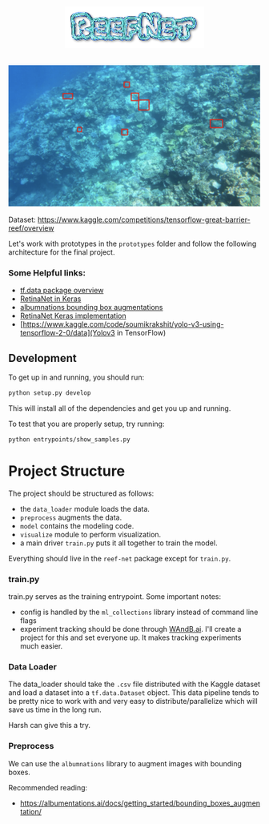 <center><img src="media/reefnet.png"/></center>

<br/>

![Demo image with bounding boxes](media/demo_image.png)

Dataset: https://www.kaggle.com/competitions/tensorflow-great-barrier-reef/overview

Let's work with prototypes in the `prototypes` folder and follow the following
architecture for the final project.

### Some Helpful links:

- [tf.data package overview](https://www.tensorflow.org/guide/data)
- [RetinaNet in Keras](https://keras.io/examples/vision/retinanet)
- [albumnations bounding box augmentations](https://albumentations.ai/docs/getting_started/bounding_boxes_augmentation/)
- [RetinaNet Keras implementation](https://pyimagesearch.com/2020/10/05/object-detection-bounding-box-regression-with-keras-tensorflow-and-deep-learning/)
- [https://www.kaggle.com/code/soumikrakshit/yolo-v3-using-tensorflow-2-0/data](Yolov3 in TensorFlow)

## Development

To get up in and running, you should run:

```python
python setup.py develop
```

This will install all of the dependencies and get you up and running.

To test that you are properly setup, try running:

```
python entrypoints/show_samples.py
```

# Project Structure

The project should be structured as follows:

- the `data_loader` module loads the data.
- `preprocess` augments the data.
- `model` contains the modeling code.
- `visualize` module to perform visualization.
- a main driver `train.py` puts it all together to train the model.

Everything should live in the `reef-net` package except for `train.py`.

### train.py

train.py serves as the training entrypoint.  Some important notes:

- config is handled by the `ml_collections` library instead of command line flags
- experiment tracking should be done through [WAndB.ai](wandb.ai).  I'll create a project for this and set everyone up.  It makes tracking experiments much easier.

### Data Loader

The data_loader should take the `.csv` file distributed with the Kaggle dataset and load
a dataset into a `tf.data.Dataset` object.  This data pipeline tends to be pretty nice
to work with and very easy to distribute/parallelize which will save us time in the
long run.

Harsh can give this a try.

### Preprocess

We can use the `albumnations` library to augment images with bounding boxes.

Recommended reading:

- https://albumentations.ai/docs/getting_started/bounding_boxes_augmentation/
